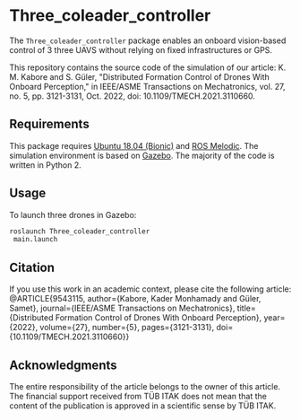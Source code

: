 # Three_coleader_controller

The `Three_coleader_controller` package enables an onboard  vision-based control of 3 three UAVS without relying on fixed infrastructures or GPS.

This repository contains the source code of the simulation of our article:
K. M. Kabore and S. Güler, "Distributed Formation Control of Drones With Onboard Perception," in IEEE/ASME Transactions on Mechatronics, vol. 27, no. 5, pp. 3121-3131, Oct. 2022, doi: 10.1109/TMECH.2021.3110660.


## Requirements

This package requires [Ubuntu 18.04 (Bionic)](https://releases.ubuntu.com/18.04/) and [ROS Melodic](https://wiki.ros.org/melodic).
The simulation environment is based on [Gazebo](http://gazebosim.org).
The majority of the code is written in Python 2.

## Usage
To launch three drones in Gazebo:

```bash
roslaunch Three_coleader_controller
 main.launch
```

## Citation

If you use this work in an academic context, please cite the following article:
@ARTICLE{9543115,
  author={Kabore, Kader Monhamady and Güler, Samet},
  journal={IEEE/ASME Transactions on Mechatronics}, 
  title={Distributed Formation Control of Drones With Onboard Perception}, 
  year={2022},
  volume={27},
  number={5},
  pages={3121-3131},
  doi={10.1109/TMECH.2021.3110660}}
  
  
  ## Acknowledgments
The entire responsibility of the article belongs to the owner of this article. The financial support received from TÜB ̇ITAK does not mean that the content of the publication is approved in a scientific sense by TÜB ̇ITAK.
